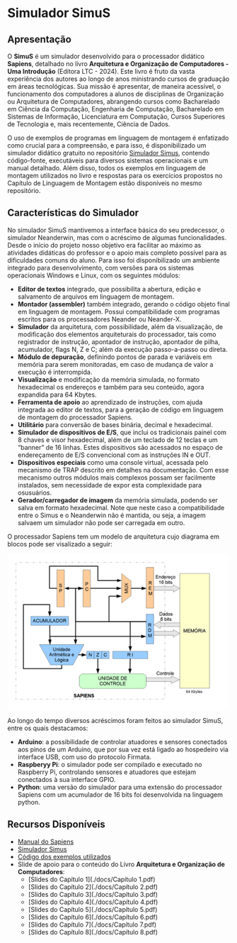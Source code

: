 # Simulador SimuS

## Apresentação


O **SimuS** é um simulador desenvolvido para o processador didático **Sapiens**, detalhado no livro **Arquitetura e Organização de Computadores - Uma Introdução** (Editora LTC - 2024). Este livro é fruto da vasta experiência dos autores ao longo de anos ministrando cursos de graduação em áreas tecnológicas. Sua missão é apresentar, de maneira acessível, o funcionamento dos computadores a alunos de disciplinas de Organização ou Arquitetura de Computadores, abrangendo cursos como Bacharelado em Ciência da Computação, Engenharia de Computação, Bacharelado em Sistemas de Informação, Licenciatura em Computação, Cursos Superiores de Tecnologia e, mais recentemente, Ciência de Dados.

O uso de exemplos de programas em linguagem de montagem é enfatizado como crucial para a compreensão, e para isso, é disponibilizado um simulador didático gratuito no repositório [Simulador Simus](https://github.com/Simulador-Simus/SimuS), contendo código-fonte, executáveis para diversos sistemas operacionais e um manual detalhado. Além disso, todos os exemplos em linguagem de montagem utilizados no livro e respostas para os exercícios propostos no Capítulo de Linguagem de Montagem estão disponíveis no mesmo repositório.

## Características do Simulador

No simulador SimuS mantivemos a interface básica do seu predecessor, o simulador Neanderwin, mas com o acréscimo de algumas funcionalidades. Desde o início do projeto nosso objetivo era facilitar ao máximo as atividades didáticas do professor e o apoio mais completo possível para as dificuldades comuns do aluno. Para isso foi disponibilizado um ambiente integrado para desenvolvimento, com versões para os sistemas operacionais Windows e Linux, com os seguintes módulos: 
- **Editor de textos** integrado, que possibilita a abertura, edição e  salvamento  de  arquivos em linguagem de montagem.
- **Montador (assembler)** também integrado, gerando o código  objeto final em  linguagem  de   montagem. Possui compatibilidade com programas escritos para os processadores Neander ou Neander-X.
- **Simulador** da arquitetura, com possibilidade, além da visualização, de modificação dos  elementos   arquiteturais do processador, tais como registrador de instrução, apontador de instrução, apontador de pilha, acumulador, flags N, Z e C; além da execução passo-a-passo ou direta.
- **Módulo de depuração**, definindo pontos de parada e variáveis em  memória para serem monitoradas,  em caso de mudança de valor a execução é interrompida.
- **Visualização** e modificação da memória simulada, no formato hexadecimal os endereços e também para seu conteúdo, agora expandida para 64 Kbytes.
- **Ferramenta de apoio** ao aprendizado de instruções, com  ajuda integrada ao editor de textos,  para  a geração de  código em  linguagem  de montagem  do processador Sapiens.
- **Utilitário** para conversão de bases binária, decimal e hexadecimal.
- **Simulador de dispositivos de E/S**,  que inclui os tradicionais painel com 8 chaves e visor hexadecimal, além de um teclado de 12 teclas e um “banner” de 16 linhas. Estes  dispositivos  são acessados no espaço de endereçamento de E/S convencional com as instruções IN e OUT.
- **Dispositivos especiais** como uma  console  virtual, acessada  pelo  mecanismo de TRAP descrito em detalhes na documentação. Com esse mecanismo   outros   módulos   mais complexos  possam   ser  facilmente   instalados,  sem necessidade  de   expor   esta   complexidade   para   osusuários.
- **Gerador/carregador de imagem** da memória simulada, podendo ser salva em formato hexadecimal. Note que neste caso a compatibilidade entre o Simus e o Neanderwin não é mantida, ou seja, a imagem salvaem um simulador não pode ser carregada em outro.

O processador Sapiens tem um modelo de arquitetura cujo diagrama em blocos pode ser visalizado a seguir:

<img src="Sapiens.png" name="SimuS" data-align="bottom" data-hspace="1" data-vspace="1" data-border="0" width="500" height="350" />

Ao longo do tempo diversos acréscimos foram feitos ao simulador SimuS, entre os quais destacamos:
- **Arduino**: a possibilidade de controlar atuadores e sensores conectados aos pinos de um Arduino, que por sua vez está ligado ao hospedeiro via interface USB, com uso do protocolo Firmata. 
- **Raspberyy Pi**: o simulador pode ser compilado e executado no Raspberry Pi, controlando sensores e atuadores que estejam conectados à sua interface GPIO. 
- **Python**: uma versão do simulador para uma extensão do processador Sapiens com um acumulador de 16 bits foi desenvolvida na linguagem python.
  
## Recursos Disponíveis

- [Manual do Sapiens](./simus.pdf)
- [Simulador Simus](https://github.com/Simulador-Simus/SimuS)
- [Código dos exemplos utilizados](https://github.com/Simulador-SimuS/SimuS/tree/master/Exemplos)
- Slide de apoio para o conteúdo do Livro **Arquitetura e Organização de Computadores**:
    - [Slides do Capítulo 1](./docs/Capítulo 1.pdf)
    - [Slides do Capítulo 2](./docs/Capítulo 2.pdf)
    - [Slides do Capítulo 3](./docs/Capítulo 3.pdf)
    - [Slides do Capítulo 4](./docs/Capítulo 4.pdf)
    - [Slides do Capítulo 5](./docs/Capítulo 5.pdf)
    - [Slides do Capítulo 6](./docs/Capítulo 6.pdf)
    - [Slides do Capítulo 7](./docs/Capítulo 7.pdf)
    - [Slides do Capítulo 8](./docs/Capítulo 8.pdf)

<!-- Google tag (gtag.js) -->
<script async src="https://www.googletagmanager.com/gtag/js?id=G-06GNG42E6V"></script>
<script>
  window.dataLayer = window.dataLayer || [];
  function gtag(){dataLayer.push(arguments);}
  gtag('js', new Date());

  gtag('config', 'G-06GNG42E6V');
</script>

